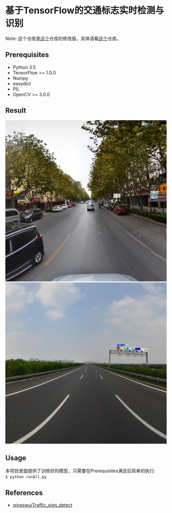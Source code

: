 # 基于TensorFlow的交通标志实时检测与识别

Note: 这个仓库是[这个](https://github.com/qingswu/Traffic_sign_detect)仓库的修改版，具体请看[这个](https://github.com/qingswu/Traffic_sign_detect)仓库。

## Prerequisites
 * Python 3.5
 * TensorFlow >= 1.0.0
 * Numpy
 * easydict
 * PIL
 * OpenCV >= 3.0.0
 
## Result
![检测结果1](test/13.jpg_detectd.jpg)  
![检测结果2](test/117.jpg_detectd.jpg)

## Usage
本项目里面提供了训练好的模型，只需要在Prerequisites满足后简单的执行:
<br>
`$ python runAll.py`
<br>
## References
* [qingswu/Traffic_sign_detect](https://github.com/qingswu/Traffic_sign_detect)




